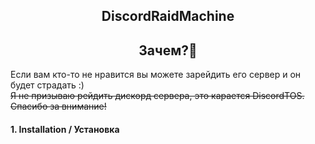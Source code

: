 <h2 align="center">DiscordRaidMachine</h1> 

<h2 align="center">Зачем?🤔</h1> 

Если вам кто-то не нравится вы можете зарейдить его сервер и он будет страдать :)  
~~Я не призываю рейдить дискорд сервера, это карается DiscordTOS. Спасибо за внимание!~~  

#### 1. Installation / Установка

